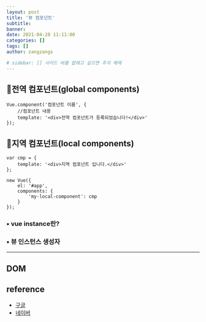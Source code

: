 ```yaml
---
layout: post
title: '뷰 컴포넌트'
subtitle: 
banner:
date: 2021-04-28 11:11:00
categories: []
tags: []
author: zangzangs

# sidebar: [] 사이드 바를 없애고 싶으면 주석 해제
---
```



## 🔹전역 컴포넌트(global components)

```
Vue.component('컴포넌트 이름', {
    //컴포넌트 내용
    template: '<div>전역 컴포넌트가 등록되었습니다!</div>'
});

```

## 🔹지역 컴포넌트(local components)

```
var cmp = {
    template: '<div>지역 컴포넌트 입니다.</div>'
};

new Vue({
    el: '#app',
    components: {
        'my-local-component': cmp
    }
});

```

###  ▪ vue instance란?

###  ▪ 뷰 인스턴스 생성자

---

## DOM



## reference
- [구글](https://google.com)
- [네이버](https://www.naver.com/)